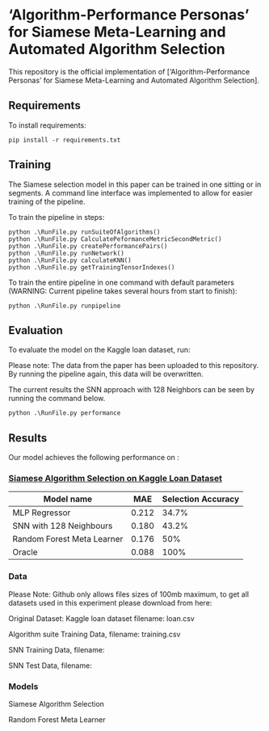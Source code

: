
# ‘Algorithm-Performance Personas’ for Siamese Meta-Learning and Automated Algorithm Selection

This repository is the official implementation of [‘Algorithm-Performance Personas’ for Siamese Meta-Learning and Automated Algorithm Selection].


## Requirements

To install requirements:

```setup
pip install -r requirements.txt
```



## Training

The Siamese selection model in this paper can be trained in one sitting or in segments. A command line interface was implemented to allow for easier training of the pipeline.

To train the pipeline in steps:

```train
python .\RunFile.py runSuiteOfAlgorithms()
python .\RunFile.py CalculatePeformanceMetricSecondMetric()
python .\RunFile.py createPerformancePairs()
python .\RunFile.py runNetwork()
python .\RunFile.py calculateKNN()
python .\RunFile.py getTrainingTensorIndexes()
```

To train the entire pipeline in one command with default parameters (WARNING: Current pipeline takes several hours from start to finish):

```train
python .\RunFile.py runpipeline
```


## Evaluation

To evaluate the model on the Kaggle loan dataset, run:

Please note: The data from the paper has been uploaded to this repository. By running the pipeline again, this data will be overwritten.

The current results the SNN approach with 128 Neighbors can be seen by running the command below.

```eval
python .\RunFile.py performance
```

## Results

Our model achieves the following performance on :

### [Siamese Algorithm Selection on Kaggle Loan Dataset](https://paperswithcode.com/sota/image-classification-on-imagenet)

| Model name         | MAE  | Selection Accuracy |
| ------------------ |---------------- | -------------- |
| MLP Regressor   |     0.212         |      34.7%       |
| SNN with 128 Neighbours   |     0.180         |      43.2%       |
| Random Forest Meta Learner   |     0.176         |      50%       |
| Oracle   |     0.088         |      100%       |



### Data

Please Note: Github only allows files sizes of 100mb maximum, to get all datasets used in this experiment please download from here:


Original Dataset: Kaggle loan dataset filename: loan.csv

Algorithm suite Training Data, filename: training.csv

SNN Training Data, filename:

SNN Test Data, filename:



### Models
Siamese Algorithm Selection

Random Forest Meta Learner
